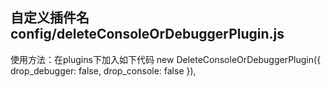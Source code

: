 ## 自定义插件名config/deleteConsoleOrDebuggerPlugin.js

使用方法：在plugins下加入如下代码
new DeleteConsoleOrDebuggerPlugin({
   drop_debugger: false,
   drop_console: false
}),
